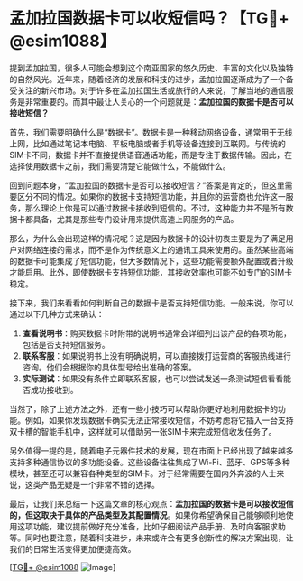 # 孟加拉国数据卡可以收短信吗？【TG💪+ @esim1088】

提到孟加拉国，很多人可能会想到这个南亚国家的悠久历史、丰富的文化以及独特的自然风光。近年来，随着经济的发展和科技的进步，孟加拉国逐渐成为了一个备受关注的新兴市场。对于许多在孟加拉国生活或旅行的人来说，了解当地的通信服务是非常重要的。而其中最让人关心的一个问题就是：**孟加拉国的数据卡是否可以接收短信？**

首先，我们需要明确什么是“数据卡”。数据卡是一种移动网络设备，通常用于无线上网，比如通过笔记本电脑、平板电脑或者手机等设备连接到互联网。与传统的SIM卡不同，数据卡并不直接提供语音通话功能，而是专注于数据传输。因此，在选择使用数据卡之前，我们需要清楚它能做什么，不能做什么。

回到问题本身，“孟加拉国的数据卡是否可以接收短信？”答案是肯定的，但这里需要区分不同的情况。如果你的数据卡支持短信功能，并且你的运营商也允许这一服务，那么理论上你是可以通过数据卡接收到短信的。不过，这种能力并不是所有数据卡都具备，尤其是那些专门设计用来提供高速上网服务的产品。

那么，为什么会出现这样的情况呢？这是因为数据卡的设计初衷主要是为了满足用户对网络连接的需求，而不是作为传统意义上的通讯工具来使用的。虽然某些高端的数据卡可能集成了短信功能，但大多数情况下，这些功能需要额外配置或者升级才能启用。此外，即使数据卡支持短信功能，其接收效率也可能不如专门的SIM卡稳定。

接下来，我们来看看如何判断自己的数据卡是否支持短信功能。一般来说，你可以通过以下几种方式来确认：

1. **查看说明书**：购买数据卡时附带的说明书通常会详细列出该产品的各项功能，包括是否支持短信服务。
2. **联系客服**：如果说明书上没有明确说明，可以直接拨打运营商的客服热线进行咨询。他们会根据你的具体型号给出准确的答案。
3. **实际测试**：如果没有条件立即联系客服，也可以尝试发送一条测试短信看看能否成功接收到。

当然了，除了上述方法之外，还有一些小技巧可以帮助你更好地利用数据卡的功能。例如，如果你发现数据卡确实无法正常接收短信，不妨考虑将它插入一台支持双卡槽的智能手机中，这样就可以借助另一张SIM卡来完成短信收发任务了。

另外值得一提的是，随着电子元器件技术的发展，现在市面上已经出现了越来越多支持多种通信协议的多功能设备。这些设备往往集成了Wi-Fi、蓝牙、GPS等多种模块，甚至还可以兼容各种类型的SIM卡。对于经常需要在国内外奔波的人士来说，这类产品无疑是一个非常不错的选择。

最后，让我们来总结一下这篇文章的核心观点：**孟加拉国的数据卡是可以接收短信的，但这取决于具体的产品类型及其配置情况**。如果你希望确保自己能够顺利地使用这项功能，建议提前做好充分准备，比如仔细阅读产品手册、及时向客服求助等。同时也要注意，随着科技进步，未来或许会有更多创新性的解决方案出现，让我们的日常生活变得更加便捷高效。

[[TG💪+ @esim1088](https://t.me/s/esim1088) ![Image](https://i.postimg.cc/4NQfJmqS/Snipaste-2025-05-13-00-14-12.png)]